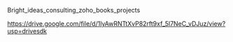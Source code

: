  Bright_ideas_consulting_zoho_books_projects


https://drive.google.com/file/d/1lyAwRNTtXvP82rft9xf_5l7NeC_vDJuz/view?usp=drivesdk
